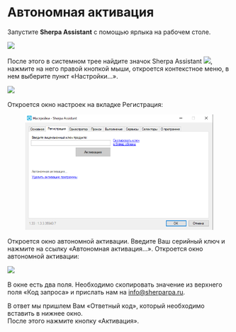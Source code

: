 # Автономная активация

Запустите **Sherpa Assistant** с помощью ярлыка на рабочем столе.

![](https://sherparpa.ru/wp-content/uploads/2023/10/sh-assistent.png)

После этого в системном трее найдите значок Sherpa Assistant ![](https://sherparpa.ru/wp-content/uploads/2024/03/shas-v-tree.png), нажмите на него правой кнопкой мыши, откроется контекстное меню, в нем выберите пункт «Настройки…».

![](https://sherparpa.ru/wp-content/uploads/2023/10/po-pravoj-knopke-menyu.png)

Откроется окно настроек на вкладке Регистрация:

<figure><img src="../../.gitbook/assets/2025-04-09_14-55-39.png" alt=""><figcaption></figcaption></figure>



Откроется окно автономной активации. Введите Ваш серийный ключ и нажмите на ссылку «Автономная активация…». Откроется окно автономной активации:

![](https://sherparpa.ru/wp-content/uploads/2023/10/okno-aktivaczii.png)

В окне есть два поля. Необходимо скопировать значение из верхнего поля «Код запроса» и прислать нам на info@sherparpa.ru.

В ответ мы пришлем Вам «Ответный код», который необходимо вставить в нижнее окно.\
После этого нажмите кнопку «Активация».
